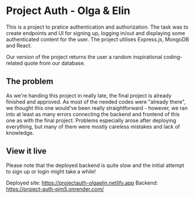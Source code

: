 # Project Auth - Olga & Elin

This is a project to pratice authentication and authorization. The task was to create endpoints and UI for signing up, logging in/out and displaying some authenticated content for the user. The project utilises Express.js, MongoDB and React.

Our version of the project returns the user a random inspirational coding-related quote from our database.

## The problem

As we're handing this project in really late, the final project is already finished and approved. As most of the needed codes were "already there", we thought this one would've been really straightforward - however, we ran into at least as many errors connecting the backend and frontend of this one as with the final project. Problems especially arose after deploying everything, but many of them were mostly careless mistakes and lack of knowledge.

## View it live

Please note that the deployed backend is quite slow and the initial attempt to sign up or login might take a while!

Deployed site: https://projectauth-olgaelin.netlify.app
Backend: https://project-auth-pjm5.onrender.com/
